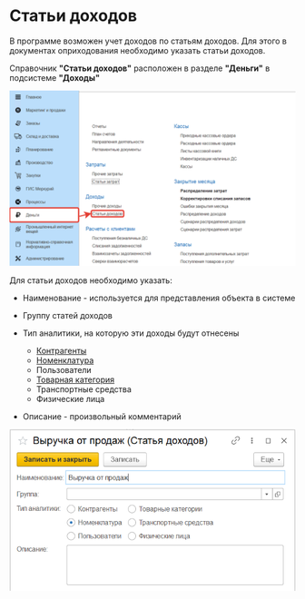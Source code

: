 # Статьи доходов

В программе возможен учет доходов по статьям доходов. Для этого в документах оприходования необходимо указать статьи доходов.

Справочник **"Статьи доходов"** расположен в разделе **"Деньги"** в подсистеме **"Доходы"**

[![1][1]][1]

Для статьи доходов необходимо указать:

- Наименование - используется для представления объекта в системе
- Группу статей доходов
- Тип аналитики, на которую эти доходы будут отнесены

    - [Контрагенты](../CommonInformation/Contractor.md)
    - [Номенклатура](../CommonInformation/Nomenclature.md)
    - Пользователи
    - [Товарная категория](../CommonInformation/РroductCategory.md)
    - Транспортные средства
    - Физические лица

- Описание - произвольный комментарий

[![2][2]][2]

[1]: IncomeItems.assets/1.png
[2]: IncomeItems.assets/2.png
